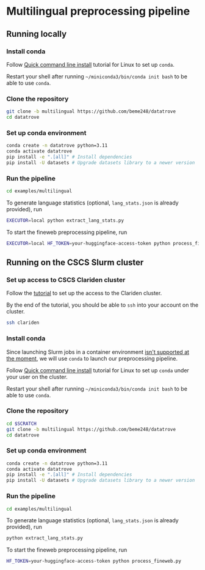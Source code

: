 # Multilingual preprocessing pipeline

## Running locally

### Install conda

Follow [Quick command line install](https://docs.anaconda.com/free/miniconda/#quick-command-line-install) tutorial for Linux to set up `conda`.

Restart your shell after running `~/miniconda3/bin/conda init bash` to be able to use `conda`.

### Clone the repository

```bash
git clone -b multilingual https://github.com/beme248/datatrove
cd datatrove
```

### Set up conda environment

```bash
conda create -n datatrove python=3.11
conda activate datatrove
pip install -e ".[all]" # Install dependencies
pip install -U datasets # Upgrade datasets library to a newer version
```

### Run the pipeline

```bash
cd examples/multilingual
```

To generate language statistics (optional, `lang_stats.json` is already provided), run
```bash
EXECUTOR=local python extract_lang_stats.py
```

To start the fineweb preprocessing pipeline, run
```bash
EXECUTOR=local HF_TOKEN=your-huggingface-access-token python process_fineweb.py
```



## Running on the CSCS Slurm cluster

### Set up access to CSCS Clariden cluster

Follow the [tutorial](https://github.com/swiss-ai/documentation/blob/main/getting_started_with_clariden/setup_clariden.md) to set up the access to the Clariden cluster.

By the end of the tutorial, you should be able to `ssh` into your account on the cluster.
```bash
ssh clariden
```

### Install conda

Since launching Slurm jobs in a container environment [isn't supported at the moment](https://confluence.cscs.ch/pages/viewpage.action?pageId=776306695#UsingContainerImagesonClariden(ContainerEngine)-Usingcontainerizedenvironmentsinbatchscripts), we will use `conda` to launch our preprocessing pipeline.

Follow [Quick command line install](https://docs.anaconda.com/free/miniconda/#quick-command-line-install) tutorial for Linux to set up `conda` under your user on the cluster.

Restart your shell after running `~/miniconda3/bin/conda init bash` to be able to use `conda`.

### Clone the repository

```bash
cd $SCRATCH
git clone -b multilingual https://github.com/beme248/datatrove
cd datatrove
```

### Set up conda environment

```bash
conda create -n datatrove python=3.11
conda activate datatrove
pip install -e ".[all]" # Install dependencies
pip install -U datasets # Upgrade datasets library to a newer version
```

### Run the pipeline


```bash
cd examples/multilingual
```

To generate language statistics (optional, `lang_stats.json` is already provided), run
```bash
python extract_lang_stats.py
```

To start the fineweb preprocessing pipeline, run
```bash
HF_TOKEN=your-huggingface-access-token python process_fineweb.py
```
